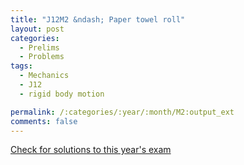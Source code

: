 ```yaml
---
title: "J12M2 &ndash; Paper towel roll"
layout: post
categories:
  - Prelims
  - Problems
tags:
  - Mechanics
  - J12
  - rigid body motion

permalink: /:categories/:year/:month/M2:output_ext
comments: false
---
```

<object data="2012J2M.pdf" type="application/pdf" width="100%" height="500"></object>
<div class="message"><a href='https://princetonprelim.com/prelim/28/'>Check for solutions to this year's exam</a></div>
